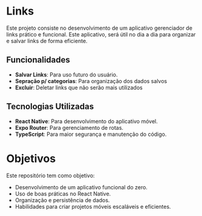 # Links

Este projeto consiste no desenvolvimento de um aplicativo gerenciador de links prático e funcional. Este aplicativo, será útil no dia a dia para organizar e salvar links de forma eficiente.

## Funcionalidades

- **Salvar Links**: Para uso futuro do usuário.
- **Sepração p/ categorias**: Para organização dos dados salvos
- **Excluir**: Deletar links que não serão mais utilizados
  
## Tecnologias Utilizadas

- **React Native**: Para desenvolvimento do aplicativo móvel.
- **Expo Router**: Para gerenciamento de rotas.
- **TypeScript**: Para maior segurança e manutenção do código.

# Objetivos

Este repositório tem como objetivo: 

- Desenvolvimento de um aplicativo funcional do zero.
- Uso de boas práticas no React Native.
- Organização e persistência de dados.
- Habilidades para criar projetos móveis escaláveis e eficientes.

